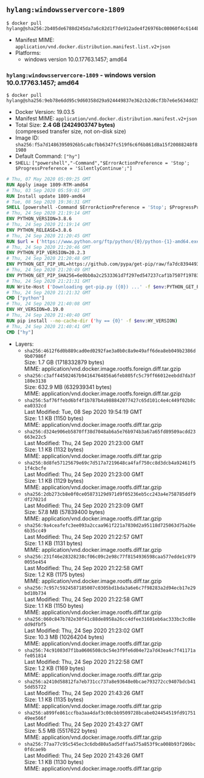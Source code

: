 ## `hylang:windowsservercore-1809`

```console
$ docker pull hylang@sha256:2b405de6788d245da7a6c82d1f7de912ade4f26976bc08060f4c6144b6e1733c
```

-	Manifest MIME: `application/vnd.docker.distribution.manifest.list.v2+json`
-	Platforms:
	-	windows version 10.0.17763.1457; amd64

### `hylang:windowsservercore-1809` - windows version 10.0.17763.1457; amd64

```console
$ docker pull hylang@sha256:9eb78e6dd95c9d60358d29a924449837e362cb2d6cf3b7e6e5634dd258ef12b0
```

-	Docker Version: 19.03.5
-	Manifest MIME: `application/vnd.docker.distribution.manifest.v2+json`
-	Total Size: **2.4 GB (2424903747 bytes)**  
	(compressed transfer size, not on-disk size)
-	Image ID: `sha256:f5a7d14863950926b5ca8cfbb6347fc519f6c6f6b861d8a15f20088248f81980`
-	Default Command: `["hy"]`
-	`SHELL`: `["powershell","-Command","$ErrorActionPreference = 'Stop'; $ProgressPreference = 'SilentlyContinue';"]`

```dockerfile
# Thu, 07 May 2020 05:09:25 GMT
RUN Apply image 1809-RTM-amd64
# Thu, 03 Sep 2020 05:59:01 GMT
RUN Install update 1809-amd64
# Tue, 08 Sep 2020 19:36:31 GMT
SHELL [powershell -Command $ErrorActionPreference = 'Stop'; $ProgressPreference = 'SilentlyContinue';]
# Thu, 24 Sep 2020 21:19:14 GMT
ENV PYTHON_VERSION=3.8.6
# Thu, 24 Sep 2020 21:19:14 GMT
ENV PYTHON_RELEASE=3.8.6
# Thu, 24 Sep 2020 21:20:45 GMT
RUN $url = ('https://www.python.org/ftp/python/{0}/python-{1}-amd64.exe' -f $env:PYTHON_RELEASE, $env:PYTHON_VERSION); 	Write-Host ('Downloading {0} ...' -f $url); 	[Net.ServicePointManager]::SecurityProtocol = [Net.SecurityProtocolType]::Tls12; 	Invoke-WebRequest -Uri $url -OutFile 'python.exe'; 		Write-Host 'Installing ...'; 	Start-Process python.exe -Wait 		-ArgumentList @( 			'/quiet', 			'InstallAllUsers=1', 			'TargetDir=C:\Python', 			'PrependPath=1', 			'Shortcuts=0', 			'Include_doc=0', 			'Include_pip=0', 			'Include_test=0' 		); 		$env:PATH = [Environment]::GetEnvironmentVariable('PATH', [EnvironmentVariableTarget]::Machine); 		Write-Host 'Verifying install ...'; 	Write-Host '  python --version'; python --version; 		Write-Host 'Removing ...'; 	Remove-Item python.exe -Force; 		Write-Host 'Complete.'
# Thu, 24 Sep 2020 21:20:46 GMT
ENV PYTHON_PIP_VERSION=20.2.3
# Thu, 24 Sep 2020 21:20:48 GMT
ENV PYTHON_GET_PIP_URL=https://github.com/pypa/get-pip/raw/fa7dc83944936bf09a0e4cb5d5ec852c0d256599/get-pip.py
# Thu, 24 Sep 2020 21:20:49 GMT
ENV PYTHON_GET_PIP_SHA256=6e0bb0a2c2533361d7f297ed547237caf1b7507f197835974c0dd7eba998c53c
# Thu, 24 Sep 2020 21:21:31 GMT
RUN Write-Host ('Downloading get-pip.py ({0}) ...' -f $env:PYTHON_GET_PIP_URL); 	[Net.ServicePointManager]::SecurityProtocol = [Net.SecurityProtocolType]::Tls12; 	Invoke-WebRequest -Uri $env:PYTHON_GET_PIP_URL -OutFile 'get-pip.py'; 	Write-Host ('Verifying sha256 ({0}) ...' -f $env:PYTHON_GET_PIP_SHA256); 	if ((Get-FileHash 'get-pip.py' -Algorithm sha256).Hash -ne $env:PYTHON_GET_PIP_SHA256) { 		Write-Host 'FAILED!'; 		exit 1; 	}; 		Write-Host ('Installing pip=={0} ...' -f $env:PYTHON_PIP_VERSION); 	python get-pip.py 		--disable-pip-version-check 		--no-cache-dir 		('pip=={0}' -f $env:PYTHON_PIP_VERSION) 	; 	Remove-Item get-pip.py -Force; 		Write-Host 'Verifying pip install ...'; 	pip --version; 		Write-Host 'Complete.'
# Thu, 24 Sep 2020 21:21:32 GMT
CMD ["python"]
# Thu, 24 Sep 2020 21:40:08 GMT
ENV HY_VERSION=0.19.0
# Thu, 24 Sep 2020 21:40:40 GMT
RUN pip install --no-cache-dir ('hy == {0}' -f $env:HY_VERSION)
# Thu, 24 Sep 2020 21:40:41 GMT
CMD ["hy"]
```

-	Layers:
	-	`sha256:4612f6d0b889cad0ed0292fae3a0b0c8a9e49aff6dea8eb049b2386d9b07986f`  
		Size: 1.7 GB (1718332879 bytes)  
		MIME: application/vnd.docker.image.rootfs.foreign.diff.tar.gzip
	-	`sha256:c3aff44502467b94164764856a6feb805fc5c79ff66012eebdd7da3f180e3138`  
		Size: 632.9 MB (632939341 bytes)  
		MIME: application/vnd.docker.image.rootfs.foreign.diff.tar.gzip
	-	`sha256:5af76ffebd6bf4f1b787b4a988842077427c65d101c4e4c449f02b8cea0332cd`  
		Last Modified: Tue, 08 Sep 2020 19:54:19 GMT  
		Size: 1.1 KB (1150 bytes)  
		MIME: application/vnd.docker.image.rootfs.diff.tar.gzip
	-	`sha256:d324e906eb5870ff38d7048ab6a5e76b974b3a67a65fd89509acdd23663e22c5`  
		Last Modified: Thu, 24 Sep 2020 21:23:00 GMT  
		Size: 1.1 KB (1132 bytes)  
		MIME: application/vnd.docker.image.rootfs.diff.tar.gzip
	-	`sha256:8d8fe57125679e69c7d517a7219648ca4faf750cc8d3dcb4a92461f51f4cbcfe`  
		Last Modified: Thu, 24 Sep 2020 21:23:00 GMT  
		Size: 1.1 KB (1129 bytes)  
		MIME: application/vnd.docker.image.rootfs.diff.tar.gzip
	-	`sha256:2db273cb8e0f0ce05873129d971d9f05236eb5cc243a4e758785ddf9df27021d`  
		Last Modified: Thu, 24 Sep 2020 21:23:09 GMT  
		Size: 57.8 MB (57839400 bytes)  
		MIME: application/vnd.docker.image.rootfs.diff.tar.gzip
	-	`sha256:9a4ceafefc3ee093a2ccaa961f221a7830d2a95118d725063d75a26e6b35cc49`  
		Last Modified: Thu, 24 Sep 2020 21:22:57 GMT  
		Size: 1.1 KB (1131 bytes)  
		MIME: application/vnd.docker.image.rootfs.diff.tar.gzip
	-	`sha256:231f46e28328238cf06c09c2e98c77f8154936598caa577edde1c9790055e454`  
		Last Modified: Thu, 24 Sep 2020 21:22:58 GMT  
		Size: 1.2 KB (1175 bytes)  
		MIME: application/vnd.docker.image.rootfs.diff.tar.gzip
	-	`sha256:7c957c5924587185007c0305bd1bda3a6e6c7f98283a2d94ecb17e29bd10b734`  
		Last Modified: Thu, 24 Sep 2020 21:22:58 GMT  
		Size: 1.1 KB (1150 bytes)  
		MIME: application/vnd.docker.image.rootfs.diff.tar.gzip
	-	`sha256:060c847b782e30f41c88de8958a26cc4dfee31601eb6ac333bc3cd8edd9dfbf5`  
		Last Modified: Thu, 24 Sep 2020 21:23:02 GMT  
		Size: 10.3 MB (10264204 bytes)  
		MIME: application/vnd.docker.image.rootfs.diff.tar.gzip
	-	`sha256:74c91083d7f1ba0606508cbc54e3f9fe6d04e72a7d43ea4c7f41171afe051814`  
		Last Modified: Thu, 24 Sep 2020 21:22:58 GMT  
		Size: 1.2 KB (1169 bytes)  
		MIME: application/vnd.docker.image.rootfs.diff.tar.gzip
	-	`sha256:a2410d58812fa7eb731cc737a8e93648e0bcae793272cc9407bdcb415dd55722`  
		Last Modified: Thu, 24 Sep 2020 21:43:26 GMT  
		Size: 1.1 KB (1135 bytes)  
		MIME: application/vnd.docker.image.rootfs.diff.tar.gzip
	-	`sha256:a899fe861ccfba3aa4daf3c00cbb9509728bcabe024454519fd9175149ee566f`  
		Last Modified: Thu, 24 Sep 2020 21:43:27 GMT  
		Size: 5.5 MB (5517622 bytes)  
		MIME: application/vnd.docker.image.rootfs.diff.tar.gzip
	-	`sha256:77aa77c95c545ec3c6dbd80a5ad5dffaa575a853f9ca008b93f206bc0fdcae9b`  
		Last Modified: Thu, 24 Sep 2020 21:43:26 GMT  
		Size: 1.1 KB (1130 bytes)  
		MIME: application/vnd.docker.image.rootfs.diff.tar.gzip
